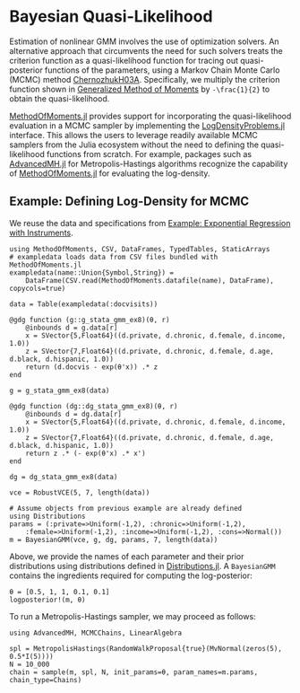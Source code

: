 # Bayesian Quasi-Likelihood

Estimation of nonlinear GMM involves the use of optimization solvers.
An alternative approach that circumvents the need for such solvers
treats the criterion function as a quasi-likelihood function
for tracing out quasi-posterior functions of the parameters,
using a Markov Chain Monte Carlo (MCMC) method [ChernozhukH03A](@citep).
Specifically, we multiply the criterion function shown in
[Generalized Method of Moments](@ref) by ``-\frac{1}{2}``
to obtain the quasi-likelihood.

[MethodOfMoments.jl](https://github.com/junyuan-chen/MethodOfMoments.jl)
provides support for incorporating the quasi-likelihood evaluation in a MCMC sampler
by implementing the
[LogDensityProblems.jl](https://github.com/tpapp/LogDensityProblems.jl) interface.
This allows the users to leverage readily available MCMC samplers
from the Julia ecosystem without the need to
defining the quasi-likelihood functions from scratch.
For example, packages such as
[AdvancedMH.jl](https://github.com/TuringLang/AdvancedMH.jl)
for Metropolis-Hastings algorithms recognize
the capability of [MethodOfMoments.jl](https://github.com/junyuan-chen/MethodOfMoments.jl)
for evaluating the log-density.

## Example: Defining Log-Density for MCMC

We reuse the data and specifications from
[Example: Exponential Regression with Instruments](@ref).

```@setup bayesian
using MethodOfMoments, CSV, DataFrames, TypedTables, StaticArrays
# exampledata loads data from CSV files bundled with MethodOfMoments.jl
exampledata(name::Union{Symbol,String}) =
    DataFrame(CSV.read(MethodOfMoments.datafile(name), DataFrame), copycols=true)

data = Table(exampledata(:docvisits))

@gdg function (g::g_stata_gmm_ex8)(θ, r)
    @inbounds d = g.data[r]
    x = SVector{5,Float64}((d.private, d.chronic, d.female, d.income, 1.0))
    z = SVector{7,Float64}((d.private, d.chronic, d.female, d.age, d.black, d.hispanic, 1.0))
    return (d.docvis - exp(θ'x)) .* z
end

g = g_stata_gmm_ex8(data)

@gdg function (dg::dg_stata_gmm_ex8)(θ, r)
    @inbounds d = dg.data[r]
    x = SVector{5,Float64}((d.private, d.chronic, d.female, d.income, 1.0))
    z = SVector{7,Float64}((d.private, d.chronic, d.female, d.age, d.black, d.hispanic, 1.0))
    return z .* (- exp(θ'x) .* x')
end

dg = dg_stata_gmm_ex8(data)

vce = RobustVCE(5, 7, length(data))
```
```@example bayesian
# Assume objects from previous example are already defined
using Distributions
params = (:private=>Uniform(-1,2), :chronic=>Uniform(-1,2),
    :female=>Uniform(-1,2), :income=>Uniform(-1,2), :cons=>Normal())
m = BayesianGMM(vce, g, dg, params, 7, length(data))
```

Above, we provide the names of each parameter and their prior distributions
using distributions defined in
[Distributions.jl](https://github.com/JuliaStats/Distributions.jl).
A `BayesianGMM` contains the ingredients required for computing the log-posterior:
```@example bayesian
θ = [0.5, 1, 1, 0.1, 0.1]
logposterior!(m, θ)
```

To run a Metropolis-Hastings sampler, we may proceed as follows:

```@example bayesian
using AdvancedMH, MCMCChains, LinearAlgebra

spl = MetropolisHastings(RandomWalkProposal{true}(MvNormal(zeros(5), 0.5*I(5))))
N = 10_000
chain = sample(m, spl, N, init_params=θ, param_names=m.params, chain_type=Chains)
```
